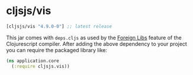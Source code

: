 # cljsjs/vis

[](dependency)
```clojure
[cljsjs/vis "4.9.0-0"] ;; latest release
```
[](/dependency)

This jar comes with `deps.cljs` as used by the [Foreign Libs][flibs] feature
of the Clojurescript compiler. After adding the above dependency to your project
you can require the packaged library like:

```clojure
(ns application.core
  (:require cljsjs.vis))
```

[flibs]: https://github.com/clojure/clojurescript/wiki/Packaging-Foreign-Dependencies
